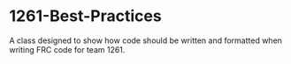 # 1261-Best-Practices
A class designed to show how code should be written and formatted when writing FRC code for team 1261.
